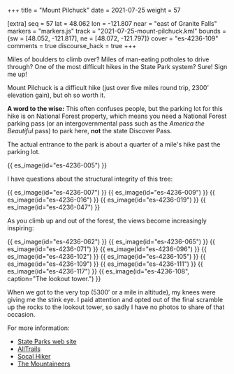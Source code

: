 +++
title = "Mount Pilchuck"
date = 2021-07-25
weight = 57

[extra]
seq = 57
lat = 48.062
lon = -121.807
near = "east of Granite Falls"
markers = "markers.js"
track = "2021-07-25-mount-pilchuck.kml"
bounds = {sw = [48.052, -121.817], ne = [48.072, -121.797]}
cover = "es-4236-109"
comments = true
discourse_hack = true
+++

Miles of boulders to climb over? Miles of man-eating potholes to drive through? One of the most difficult hikes in the State Park system? Sure! Sign me up!

<!-- more -->

Mount Pilchuck is a difficult hike (just over five miles round trip, 2300’ elevation gain), but oh so worth it.

**A word to the wise:** This often confuses people, but the parking lot for this hike is on National Forest property, which means you need a National Forest parking pass (or an intergovernmental pass such as the _America the Beautiful_ pass) to park here, **not** the state Discover Pass.

The actual entrance to the park is about a quarter of a mile's hike past the parking lot.

{{ es_image(id="es-4236-005") }}

I have questions about the structural integrity of this tree:

{{ es_image(id="es-4236-007") }}
{{ es_image(id="es-4236-009") }}
{{ es_image(id="es-4236-016") }}
{{ es_image(id="es-4236-019") }}
{{ es_image(id="es-4236-047") }}

As you climb up and out of the forest, the views become increasingly inspiring:

{{ es_image(id="es-4236-062") }}
{{ es_image(id="es-4236-065") }}
{{ es_image(id="es-4236-071") }}
{{ es_image(id="es-4236-096") }}
{{ es_image(id="es-4236-102") }}
{{ es_image(id="es-4236-105") }}
{{ es_image(id="es-4236-109") }}
{{ es_image(id="es-4236-111") }}
{{ es_image(id="es-4236-117") }}
{{ es_image(id="es-4236-108", caption="The lookout tower.") }}

When we got to the very top (5300’ or a mile in altitude), my knees were giving me the stink eye. I paid attention and opted out of the final scramble up the rocks to the lookout tower, so sadly I have no photos to share of that occasion.

For more information:

* [State Parks web site](https://parks.state.wa.us/548/Mount-Pilchuck)
* [AllTrails](https://www.alltrails.com/trail/us/washington/mount-pilchuck-trail)
* [Socal Hiker](https://socalhiker.net/hiking-mount-pilchuck/)
* [The Mountaineers](https://www.mountaineers.org/activities/routes-places/mount-pilchuck)
